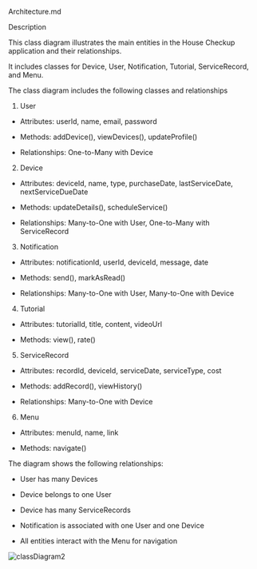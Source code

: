 Architecture.md 

Description 

This class diagram illustrates the main entities in the House Checkup application and their relationships. 

It includes classes for Device, User, Notification, Tutorial, ServiceRecord, and Menu. 

The class diagram includes the following classes and relationships 

  

1. User 

- Attributes: userId, name, email, password 

- Methods: addDevice(), viewDevices(), updateProfile() 

- Relationships: One-to-Many with Device 

  

2. Device 

- Attributes: deviceId, name, type, purchaseDate, lastServiceDate, nextServiceDueDate 

- Methods: updateDetails(), scheduleService() 

- Relationships: Many-to-One with User, One-to-Many with ServiceRecord 

  

3. Notification 

- Attributes: notificationId, userId, deviceId, message, date 

- Methods: send(), markAsRead() 

- Relationships: Many-to-One with User, Many-to-One with Device 
 

4. Tutorial 

- Attributes: tutorialId, title, content, videoUrl 

- Methods: view(), rate() 

  
 

5. ServiceRecord 

- Attributes: recordId, deviceId, serviceDate, serviceType, cost 

- Methods: addRecord(), viewHistory() 

- Relationships: Many-to-One with Device 

  

6. Menu 

- Attributes: menuId, name, link 

- Methods: navigate() 

  

The diagram shows the following relationships: 

- User has many Devices 

- Device belongs to one User 

- Device has many ServiceRecords 

- Notification is associated with one User and one Device 

- All entities interact with the Menu for navigation 



 ![classDiagram2](https://github.com/user-attachments/assets/8b931751-0c15-4dfe-9288-afaae0a9b736)

